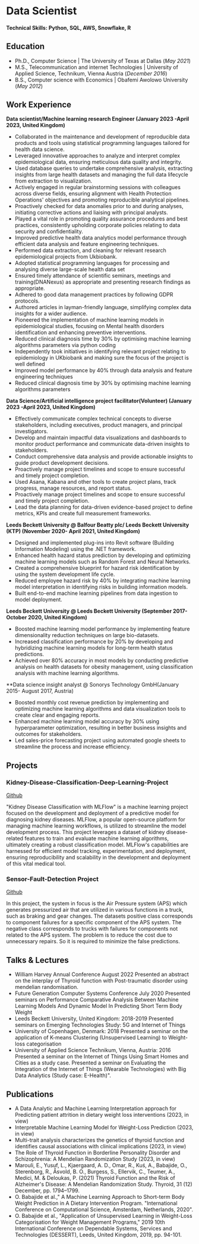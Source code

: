 # Data Scientist

#### Technical Skills: Python, SQL, AWS, Snowflake, R

## Education
- Ph.D., Computer Science | The University of Texas at Dallas (_May 2021_)								       		
- M.S., Telecommunication and internet Technologies	| University of Applied Science, Technikum, Vienna Austria (_December 2016_)	 			        		
- B.S., Computer science with Economics | Obafemi Awolowo University (_May 2012_)

## Work Experience
**Data scientist/Machine learning research Engineer (January 2023 -April 2023, United Kingdom)**
- Collaborated in the maintenance and development of reproducible data products and tools using statistical programming languages tailored for health data science.
-	Leveraged innovative approaches to analyze and interpret complex epidemiological data, ensuring meticulous data quality and integrity.
-	Used database queries to undertake comprehensive analysis, extracting insights from large health datasets and managing the full data lifecycle from extraction to visualization.
-	Actively engaged in regular brainstorming sessions with colleagues across diverse fields, ensuring alignment with Health Protection Operations' objectives and promoting reproducible analytical pipelines.
-	Proactively checked for data anomalies prior to and during analyses, initiating corrective actions and liaising with principal analysts.
-	Played a vital role in promoting quality assurance procedures and best practices, consistently upholding corporate policies relating to data security and confidentiality.
-	Improved predictive health data analytics model performance through efficient data analysis and feature engineering techniques.
-	Performed data extraction, and cleaning for relevant research epidemiological projects from Ukbiobank.
-	Adopted statistical programming languages for processing and analysing diverse large-scale health data set
-	Ensured timely attendance of scientific seminars, meetings and training(DNANexus) as appropriate and presenting research findings as appropriate.
-	Adhered to good data management practices by following GDPR protocols.
-	Authored articles in layman-friendly language, simplifying complex data insights for a wider audience.
-	Pioneered the implementation of machine learning models in epidemiological studies, focusing on Mental health disorders identification and enhancing preventive interventions.
-	Reduced clinical diagnosis time by 30% by optimising machine learning algorithms parameters via python coding
-	Independently took initiatives in identifying relevant project relating to epidemiology in UKbiobank  and making sure the focus of the project is well defined 
-	Improved model performance by 40% through data analysis and feature engineering techniques
-	Reduced clinical diagnosis time by 30% by optimising machine learning algorithms parameters


**Data Science/Artificial intelligence project facilitator(Volunteer) (January 2023 -April 2023, United Kingdom)**
-	Effectively communicate complex technical concepts to diverse stakeholders, including executives, product managers, and principal investigators.
-	Develop and maintain impactful data visualizations and dashboards to monitor product performance and communicate data-driven insights to stakeholders.
-	Conduct comprehensive data analysis and provide actionable insights to guide product development decisions.
-	Proactively manage project timelines and scope to ensure successful and timely project completion.
-	Used Asana, Kabana and other tools to create project plans, track progress, manage resources, and report status.
-	Proactively manage project timelines and scope to ensure successful and timely project completion.
-	Lead the data planning for data-driven evidence-based project to define metrics, KPIs and create full measurement frameworks.

**Leeds Beckett University @ Balfour Beatty plc/ Leeds Beckett University (KTP) (November 2020- April 2021, United Kingdom)**
-	Designed and implemented plug-ins into Revit software (Building Information Modeling) using the .NET framework.
-	Enhanced health hazard status prediction by developing and optimizing machine learning models such as Random Forest and Neural Networks.
-	Created a comprehensive blueprint for hazard risk identification by using the system development life cycle.
-	Reduced employee hazard risk by 40% by integrating machine learning model interpretation in identifying risks in building information models.
-	Built end-to-end machine learning pipelines from data ingestion to model deployment.

**Leeds Beckett University @ Leeds Beckett University (September 2017- October 2020, United Kingdom)**
-	Boosted machine learning model performance by implementing feature dimensionality reduction techniques on large bio-datasets.
-	Increased classification performance by 20% by developing and hybridizing machine learning models for long-term health status predictions.
-	Achieved over 80% accuracy in most models by conducting predictive analysis on health datasets for obesity management, using classification analysis with machine learning algorithms.

**Data science insight analyst  @ Sonorys Technology GmbH(January 2015- August 2017, Austria)
-	Boosted monthly cost revenue prediction by implementing and optimizing machine learning algorithms and  data visualization tools to create clear and engaging reports.
-	Enhanced machine learning model accuracy by 30% using hyperparameter optimization, resulting in better business insights and outcomes for stakeholders.
-	Led sales-price forecasting project using automated google sheets to streamline the process and increase efficiency.

## Projects
### Kidney-Disease-Classification-Deep-Learning-Project
[Github]((https://github.com/Oladapoduk/Kidney-Disease-Classification-Deep-Learning-Project))

"Kidney Disease Classification with MLFlow" is a machine learning project focused on the development and deployment of a predictive model for diagnosing kidney diseases. MLFlow, a popular open-source platform for managing machine learning workflows, is utilized to streamline the model development process. This project leverages a dataset of kidney disease-related features to train and evaluate machine learning algorithms, ultimately creating a robust classification model. MLFlow's capabilities are harnessed for efficient model tracking, experimentation, and deployment, ensuring reproducibility and scalability in the development and deployment of this vital medical tool.
### Sensor-Fault-Detection Project
[Github]((https://github.com/Oladapoduk/Kidney-Disease-Classification-Deep-Learning-Project))

In this project, the system in focus is the Air Pressure system (APS) which generates pressurized air that are utilized in various functions in a truck, such as braking and gear changes. 
The datasets positive class corresponds to component failures for a specific component of the APS system. The negative class corresponds to trucks with failures for components not related to the APS system.
The problem is to reduce the cost due to unnecessary repairs. So it is required to minimize the false predictions.


## Talks & Lectures
-	William Harvey Annual Conference August 2022
Presented an abstract on the interplay of Thyroid function with Post-traumatic disorder using mendelian randomisation.
-	Future Generation Computer Systems Conference July 2020 
Presented seminars on Performance Comparative Analysis Between Machine Learning Models And Dynamic Model In Predicting Short Term Body Weight
-	Leeds Beckett University, United Kingdom: 2018-2019
Presented seminars on Emerging Technologies Study: 5G and Internet of Things 
-	University of Copenhagen, Denmark: 2018 
Presented a seminar on the application of K-means Clustering (Unsupervised Learning) to Weight-loss categorisation
-	University of Applied Science Technikum, Vienna, Austria: 2016
Presented a seminar on the Internet of Things Using Smart Homes and Cities as a study case.
Presented a seminar on Evaluating the Integration of the Internet of Things (Wearable Technologies) with Big Data Analytics (Study case: E-Health)".

  

## Publications
-	A Data Analytic and Machine Learning Interpretation approach for Predicting patient attrition in dietary weight loss interventions (2023, in view)
-	Interpretable Machine Learning Model for Weight-Loss Prediction (2023, in view)
-	Multi-trait analysis characterizes the genetics of thyroid function and identifies causal associations with clinical implications (2023, in view)
-	The Role of Thyroid Function in Borderline Personality Disorder and Schizophrenia: A Mendelian Randomization Study (2023, in view)
-	Marouli, E., Yusuf, L., Kjaergaard, A. D., Omar, R., Kuś, A., Babajide, O., Sterenborg, R., Åsvold, B. O., Burgess, S., Ellervik, C., Teumer, A., Medici, M. & Deloukas, P. (2021) Thyroid Function and the Risk of Alzheimer's Disease: A Mendelian Randomization Study. Thyroid, 31 (12) December, pp. 1794–1799.
-	O. Babajide et al.," A Machine Learning Approach to Short-term Body Weight Prediction in A Dietary Intervention Program. "International Conference on Computational Science, Amsterdam, Netherlands, 2020".
-	O. Babajide et al., "Application of Unsupervised Learning in Weight-Loss Categorisation for Weight Management Programs," 2019 10th International Conference on Dependable Systems, Services and Technologies (DESSERT), Leeds, United Kingdom, 2019, pp. 94-101.
